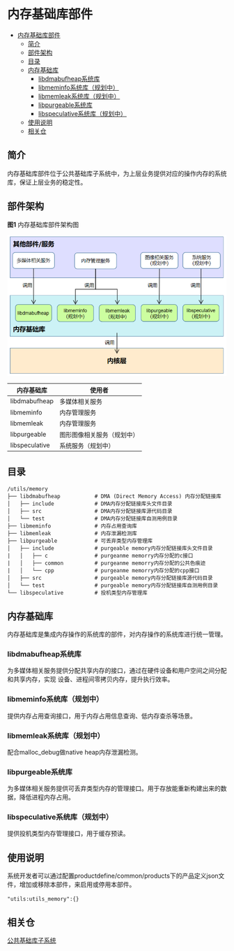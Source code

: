 # 内存基础库部件

- [内存基础库部件](#内存基础库部件)
  - [简介<a name="section_introduction"></a>](#简介)
  - [部件架构<a name="section_architecture"></a>](#部件架构)
  - [目录<a name="section_catalogue"></a>](#目录)
  - [内存基础库<a name="section_libraries"></a>](#内存基础库)
    - [libdmabufheap系统库<a name="section_libdmabufheap"></a>](#libdmabufheap系统库)
    - [libmeminfo系统库（规划中）<a name="section_libmeminfo"></a>](#libmeminfo系统库规划中)
    - [libmemleak系统库（规划中）<a name="section_libmemleak"></a>](#libmemleak系统库规划中)
    - [libpurgeable系统库<a name="section_libpurgeable"></a>](#libpurgeable系统库)
    - [libspeculative系统库（规划中）<a name="section_libspeculative"></a>](#libspeculative系统库规划中)
  - [使用说明<a name="section_usage"></a>](#使用说明)
  - [相关仓<a name="section_projects"></a>](#相关仓)

## 简介<a name="section_introduction"></a>

内存基础库部件位于公共基础库子系统中，为上层业务提供对应的操作内存的系统库，保证上层业务的稳定性。

## 部件架构<a name="section_architecture"></a>

**图1** 内存基础库部件架构图

![](figures/zh-cn_image_fwk.png)

| 内存基础库 | 使用者                  |
| -------------- | -------------------------- |
| libdmabufheap  | 多媒体相关服务      |
| libmeminfo     | 内存管理服务         |
| libmemleak     | 内存管理服务         |
| libpurgeable   | 图形图像相关服务（规划中） |
| libspeculative | 系统服务（规划中） |

## 目录<a name="section_catalogue"></a>

```
/utils/memory
├── libdmabufheap           # DMA (Direct Memory Access) 内存分配链接库
│   ├── include             # DMA内存分配链接库头文件目录
│   ├── src                 # DMA内存分配链接库源代码目录
│   └── test                # DMA内存分配链接库自测用例目录
├── libmeminfo              # 内存占用查询库
├── libmemleak              # 内存泄漏检测库
├── libpurgeable            # 可丢弃类型内存管理库
│   ├── include             # purgeable memory内存分配链接库头文件目录
|   │   ├── c               # purgeanme memorry内存分配的c接口
|   │   ├── common          # purgeanme memorry内存分配的公共色痕迹
|   │   └── cpp             # purgeanme memorry内存分配的cpp接口
│   ├── src                 # purgeable memory内存分配链接库源代码目录
│   └── test                # purgeable memory内存分配链接库自测用例目录
└── libspeculative          # 投机类型内存管理库
```

## 内存基础库<a name="section_libraries"></a>

内存基础库是集成内存操作的系统库的部件，对内存操作的系统库进行统一管理。

### libdmabufheap系统库<a name="section_libdmabufheap"></a>

为多媒体相关服务提供分配共享内存的接口，通过在硬件设备和用户空间之间分配和共享内存，实现
设备、进程间零拷贝内存，提升执行效率。

### libmeminfo系统库（规划中）<a name="section_libmeminfo"></a>

提供内存占用查询接口，用于内存占用信息查询、低内存查杀等场景。

### libmemleak系统库（规划中）<a name="section_libmemleak"></a>

配合malloc_debug做native heap内存泄漏检测。

### libpurgeable系统库<a name="section_libpurgeable"></a>

为多媒体相关服务提供可丢弃类型内存的管理接口。用于存放能重新构建出来的数据，降低进程内存占用。

### libspeculative系统库（规划中）<a name="section_libspeculative"></a>

提供投机类型内存管理接口，用于缓存预读。

## 使用说明<a name="section_usage"></a>

系统开发者可以通过配置productdefine/common/products下的产品定义json文件，增加或移除本部件，来启用或停用本部件。

` "utils:utils_memory":{} `

## 相关仓<a name="section_projects"></a>

[公共基础库子系统](https://gitee.com/openharmony/utils)